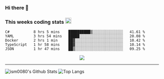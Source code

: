 ### Hi there 👋

<!--START_SECTION:giphy-->
<!--END_SECTION:giphy-->

### This weeks coding stats <img src="https://media1.giphy.com/media/LmNwrBhejkK9EFP504/giphy.gif?cid=ecf05e4723nsktnyyj53u162g7cy5rjqfg6gz06kxdg5y55g&rid=giphy.gif" width="20" height="20" />
<!--START_SECTION:waka-->
```text
C#           8 hrs 5 mins    ██████████▒░░░░░░░░░░░░░░   41.61 % 
YAML         3 hrs 54 mins   █████░░░░░░░░░░░░░░░░░░░░   20.08 % 
Docker       2 hrs 1 min     ██▓░░░░░░░░░░░░░░░░░░░░░░   10.42 % 
TypeScript   1 hr 58 mins    ██▓░░░░░░░░░░░░░░░░░░░░░░   10.14 % 
JSON         1 hr 47 mins    ██▒░░░░░░░░░░░░░░░░░░░░░░   09.25 % 
```
<!--END_SECTION:waka-->

<!--START_SECTION:comicstrip-->
<p align="center">
 <a href="https://xkcd.com/">
 <img src="https://imgs.xkcd.com/comics/10000_hours.png" />
</a>
</p>
<!--END_SECTION:comicstrip-->

---

![ism0080's Github Stats](https://github-readme-stats.vercel.app/api?username=ism0080&show_icons=true%hide_border=true&hide=issues)
![Top Langs](https://github-readme-stats.vercel.app/api/top-langs/?username=ism0080&layout=compact)

<!--
**ism0080/ism0080** is a ✨ _special_ ✨ repository because its `README.md` (this file) appears on your GitHub profile.

Here are some ideas to get you started:

- 🔭 I’m currently working on ...
- 🌱 I’m currently learning ...
- 👯 I’m looking to collaborate on ...
- 🤔 I’m looking for help with ...
- 💬 Ask me about ...
- 📫 How to reach me: ...
- 😄 Pronouns: ...
- ⚡ Fun fact: ...
-->
